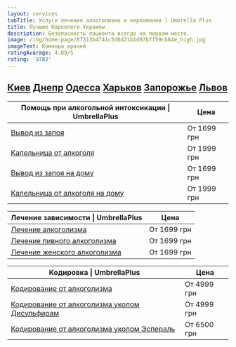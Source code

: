 ```yaml
---
layout: services
tabTitle: Услуги лечения алкоголизма и наркомании | Umbrella Plus
title: Лучшие Наркологи Украины
description: Безопасность пациента всегда на первом месте.
image: /img/home-page/87313b4741c5d0d21b1d97bff59cb84e_high.jpg
imageText: Команда врачей
ratingAvarage: 4.89/5
rating: '9782'
---
```


## [Киев](https://umbrella-plus.com.ua/kiev/) [Днепр](https://umbrella-plus.com.ua/dnepr/) [Одесса](https://umbrella-plus.com.ua/lechenie-alc/) [Харьков](https://umbrella-plus.com.ua/kharkiv/) [Запорожье](https://umbrella-plus.com.ua/zaporozie/) [Львов](https://umbrella-plus.com.ua/lviv/)

| Помощь при алкогольной интоксикации \| UmbrellaPlus                          | Цена        |
| ---------------------------------------------------------------------------- | ----------- |
| [Вывод из запоя](Vivod-iz-zapoia-UmbrellaPlus)                               | От 1699 грн |
| [Капельница от алкоголя](kapelnica-ot-alkogolia-UmbrellaPlus)                | От 1999 грн |
| [Вывод из запоя на дому](Vivod-iz-zapoia-na-domy-UmbrellaPlus)               | От 1699 грн |
| [Капельница от алкоголя на дому](Kapelnica_ot_alkogola_na_domy_UmbrellaPlus) | От 1999 грн |

| Лечение зависимости \| UmbrellaPlus                                        | Цена        |
| -------------------------------------------------------------------------- | ----------- |
| [Лечение алкоголизма](lechenie-alkogolizma)                                | От 1699 грн |
| [Лечение пивного алкоголизма](lechenie-pivnogo-alkogolizma-UmbrellaPlus)   | От 1699 грн |
| [Лечение женского алкоголизма](lechenie-jenskogo-alkogolizma-umbrellaplus) | От 1699 грн |

| Кодировка \| UmbrellaPlus                                                                       | Цена        |
| ----------------------------------------------------------------------------------------------- | ----------- |
| [Кодирование от алкоголизма](kodirovka-ot-alkogolia-umbrellaplus)                               | От 4999 грн |
| [Кодирование от алкоголизма уколом Дисульфирам](kodirovka-ot-alkogolia-disulfiram-umbrellaplus) | От 4999 грн |
| [Кодирование от алкоголизма уколом Эспераль](kodirovka-ot-alkogolizma-espiarl-umbrellaplus)     | От 6500 грн |
